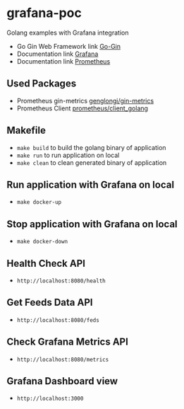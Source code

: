 # grafana-poc
Golang examples with Grafana integration
- Go Gin Web Framework link [Go-Gin](https://pkg.go.dev/github.com/gin-gonic/gin)
- Documentation link [Grafana](https://grafana.com/docs/grafana/latest/getting-started)
- Documentation link [Prometheus](https://prometheus.io/docs/introduction/overview)

## Used Packages
- Prometheus gin-metrics [genglongi/gin-metrics](https://github.com/penglongli/gin-metrics)
- Prometheus Client [prometheus/client_golang](https://github.com/prometheus/client_golang)

## Makefile
- `make build` to build the golang binary of application
- `make run` to run application on local
- `make clean` to clean generated binary of application

## Run application with Grafana on local
- `make docker-up`

## Stop application with Grafana on local
- `make docker-down`

## Health Check API
- `http://localhost:8080/health`

## Get Feeds Data API
- `http://localhost:8080/feds`

## Check Grafana Metrics API 
- `http://localhost:8080/metrics`

## Grafana Dashboard view
- `http://localhost:3000`